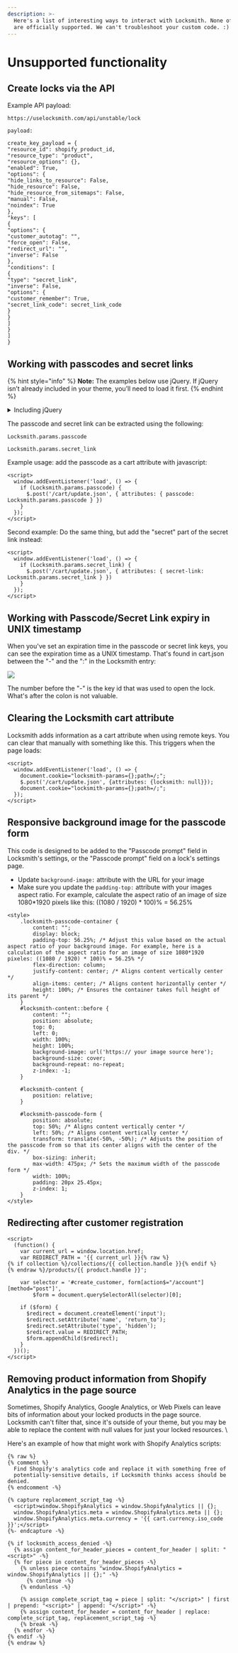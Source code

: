 ```yaml
---
description: >-
  Here's a list of interesting ways to interact with Locksmith. None of these
  are officially supported. We can't troubleshoot your custom code. :)
---
```


# Unsupported functionality

## Create locks via the API

Example API payload:&#x20;

```
https://uselocksmith.com/api/unstable/lock

payload:

create_key_payload = {
"resource_id": shopify_product_id,
"resource_type": "product",
"resource_options": {},
"enabled": True,
"options": {
"hide_links_to_resource": False,
"hide_resource": False,
"hide_resource_from_sitemaps": False,
"manual": False,
"noindex": True
},
"keys": [
{
"options": {
"customer_autotag": "",
"force_open": False,
"redirect_url": "",
"inverse": False
},
"conditions": [
{
"type": "secret_link",
"inverse": False,
"options": {
"customer_remember": True,
"secret_link_code": secret_link_code
}
}
]
}
]
}
```

## Working with passcodes and secret links

{% hint style="info" %}
**Note:** The examples below use jQuery. If jQuery isn’t already included in your theme, you’ll need to load it first.&#x20;
{% endhint %}

<details>

<summary>Including jQuery </summary>

To include jQuery you. can add the following script right before the example scripts in this section: &#x20;

```
<script src="https://ajax.googleapis.com/ajax/libs/jquery/3.5.1/jquery.min.js" type="text/javascript"></script>
```

</details>

The passcode and secret link can be extracted using the following:&#x20;

`Locksmith.params.passcode`

`Locksmith.params.secret_link`

Example usage: add the passcode as a cart attribute with javascript:&#x20;

```
<script>
  window.addEventListener('load', () => {
    if (Locksmith.params.passcode) {
      $.post('/cart/update.json', { attributes: { passcode: Locksmith.params.passcode } })
    }
  });
</script>
```



Second example: Do the same thing, but add the "secret" part of the secret link instead:&#x20;

```
<script>
  window.addEventListener('load', () => {
    if (Locksmith.params.secret_link) {
      $.post('/cart/update.json', { attributes: { secret-link: Locksmith.params.secret_link } })
    }
  });
</script>
```

## Working with Passcode/Secret Link expiry in UNIX timestamp

When you've set an expiration time in the passcode or secret link keys, you can see the expiration time as a UNIX timestamp. That's found in cart.json between the "-" and the ":" in the Locksmith entry:&#x20;

![](<../.gitbook/assets/Screenshot 2023-11-01 at 3.15.13 PM.png>)

The number before the "-" is the key id that was used to open the lock. What's after the colon is not valuable.&#x20;

## Clearing the Locksmith cart attribute

Locksmith adds information as a cart attribute when using remote keys. You can clear that manually with something like this. This triggers when the page loads:&#x20;

```
<script>
  window.addEventListener('load', () => {
    document.cookie="locksmith-params={};path=/;";
    $.post('/cart/update.json', {attributes: {locksmith: null}});
    document.cookie="locksmith-params={};path=/;";
  });
</script>
```

## Responsive background image for the passcode form

This code is designed to be added to the "Passcode prompt" field in Locksmith's settings, or the "Passcode prompt" field on a lock's settings page.

* Update `background-image:` attribute with the URL for your image
* Make sure you update the `padding-top:` attribute with your images aspect ratio. For example, calculate the aspect ratio of an image of size 1080\*1920 pixels like this: ((1080 / 1920) \* 100)% = 56.25%

```
<style>
    .locksmith-passcode-container {
        content: "";
        display: block;
        padding-top: 56.25%; /* Adjust this value based on the actual aspect ratio of your background image. For example, here is a calculation of the aspect ratio for an image of size 1080*1920 pixeles: ((1080 / 1920) * 100)% = 56.25% */
        flex-direction: column;
        justify-content: center; /* Aligns content vertically center */
        align-items: center; /* Aligns content horizontally center */
        height: 100%; /* Ensures the container takes full height of its parent */
    }
    #locksmith-content::before {
        content: "";
        position: absolute;
        top: 0;
        left: 0;
        width: 100%;
        height: 100%;
        background-image: url('https:// your image source here');
        background-size: cover;
        background-repeat: no-repeat;
        z-index: -1;
    }

    #locksmith-content {
        position: relative;
    }

    #locksmith-passcode-form {
        position: absolute;
        top: 50%; /* Aligns content vertically center */
        left: 50%; /* Aligns content vertically center */
        transform: translate(-50%, -50%); /* Adjusts the position of the passcode from so that its center aligns with the center of the div. */
        box-sizing: inherit;
        max-width: 475px; /* Sets the maximum width of the passcode form */
        width: 100%;
        padding: 20px 25.45px;
        z-index: 1;
    }
</style>
```

## Redirecting after customer registration

```
<script>
  (function() {
    var current_url = window.location.href;
    var REDIRECT_PATH = '{{ current_url }}{% raw %}
{% if collection %}/collections/{{ collection.handle }}{% endif %}
{% endraw %}/products/{{ product.handle }}';

    var selector = '#create_customer, form[action$="/account"][method="post"]',
        $form = document.querySelectorAll(selector)[0];

    if ($form) {
      $redirect = document.createElement('input');
      $redirect.setAttribute('name', 'return_to');
      $redirect.setAttribute('type', 'hidden');
      $redirect.value = REDIRECT_PATH;
      $form.appendChild($redirect);
    }
  })();
</script>
```



## Removing product information from Shopify Analytics in the page source

Sometimes, Shopify Analytics, Google Analytics, or Web Pixels can leave bits of information about your locked products in the page source. Locksmith can't filter that, since it's outside of your theme, but you may be able to replace the content with null values for just your locked resources. \


Here's an example of how that might work with Shopify Analytics scripts:&#x20;

```
{% raw %}
{% comment %}
  Find Shopify's analytics code and replace it with something free of
  potentially-sensitive details, if Locksmith thinks access should be denied.
{% endcomment -%}
​
{% capture replacement_script_tag -%}
  <script>window.ShopifyAnalytics = window.ShopifyAnalytics || {};
  window.ShopifyAnalytics.meta = window.ShopifyAnalytics.meta || {};
  window.ShopifyAnalytics.meta.currency = '{{ cart.currency.iso_code }}';</script>
{%- endcapture -%}
​
{% if locksmith_access_denied -%}
  {% assign content_for_header_pieces = content_for_header | split: "<script>" -%}
  {% for piece in content_for_header_pieces -%}
    {% unless piece contains "window.ShopifyAnalytics = window.ShopifyAnalytics || {};" -%}
      {% continue -%}
    {% endunless -%}
​
    {% assign complete_script_tag = piece | split: "</script>" | first | prepend: "<script>" | append: "</script>" -%}
    {% assign content_for_header = content_for_header | replace: complete_script_tag, replacement_script_tag -%}
    {% break -%}
  {% endfor -%}
{% endif -%}
{% endraw %}

```
